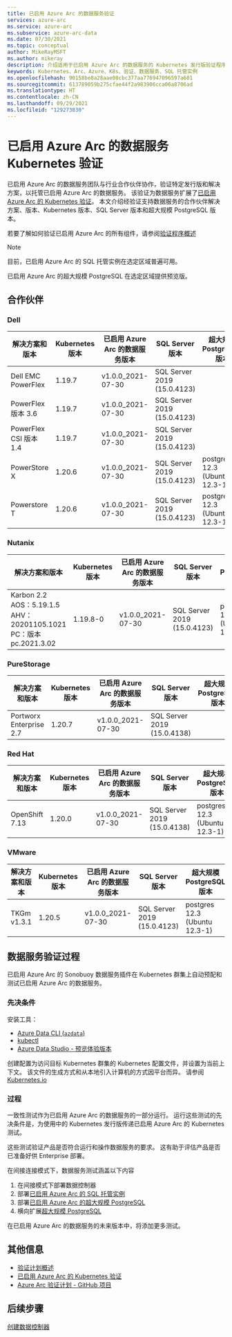 ```yaml
---
title: 已启用 Azure Arc 的数据服务验证
services: azure-arc
ms.service: azure-arc
ms.subservice: azure-arc-data
ms.date: 07/30/2021
ms.topic: conceptual
author: MikeRayMSFT
ms.author: mikeray
description: 介绍适用于已启用 Azure Arc 的数据服务的 Kubernetes 发行版验证程序。
keywords: Kubernetes、Arc、Azure、K8s、验证、数据服务、SQL 托管实例
ms.openlocfilehash: 90158be8a28aae08cbc377aa776947096597a601
ms.sourcegitcommit: 613789059b275cfae44f2a983906cca06a8706ad
ms.translationtype: HT
ms.contentlocale: zh-CN
ms.lasthandoff: 09/29/2021
ms.locfileid: "129273830"
---
```

# <a name="azure-arc-enabled-data-services-kubernetes-validation"></a>已启用 Azure Arc 的数据服务 Kubernetes 验证

已启用 Azure Arc 的数据服务团队与行业合作伙伴协作，验证特定发行版和解决方案，以托管已启用 Azure Arc 的数据服务。 该验证为数据服务扩展了[已启用 Azure Arc 的 Kubernetes 验证](../kubernetes/validation-program.md)。 本文介绍经验证支持数据服务的合作伙伴解决方案、版本、Kubernetes 版本、SQL Server 版本和超大规模 PostgreSQL 版本。 

若要了解如何验证已启用 Azure Arc 的所有组件，请参阅[验证程序概述](../validation-program/overview.md)

> [!NOTE]
> 目前，已启用 Azure Arc 的 SQL 托管实例在选定区域普遍可用。
>
> 已启用 Azure Arc 的超大规模 PostgreSQL 在选定区域提供预览版。

## <a name="partners"></a>合作伙伴

### <a name="dell"></a>Dell

|解决方案和版本 | Kubernetes 版本 | 已启用 Azure Arc 的数据服务版本 | SQL Server 版本 | 超大规模 PostgreSQL 版本
|-----|-----|-----|-----|-----|
| Dell EMC PowerFlex |1.19.7|v1.0.0_2021-07-30|SQL Server 2019 (15.0.4123) | |
| PowerFlex 版本 3.6 |1.19.7|v1.0.0_2021-07-30|SQL Server 2019 (15.0.4123) | |
| PowerFlex CSI 版本 1.4 |1.19.7|v1.0.0_2021-07-30|SQL Server 2019 (15.0.4123) | |
| PowerStore X|1.20.6|v1.0.0_2021-07-30|SQL Server 2019 (15.0.4123) |postgres 12.3 (Ubuntu 12.3-1) |
| Powerstore T|1.20.6|v1.0.0_2021-07-30|SQL Server 2019 (15.0.4123) |postgres 12.3 (Ubuntu 12.3-1)|

### <a name="nutanix"></a>Nutanix

|解决方案和版本 | Kubernetes 版本 | 已启用 Azure Arc 的数据服务版本 | SQL Server 版本 | 超大规模 PostgreSQL 版本
|-----|-----|-----|-----|-----|
| Karbon 2.2<br/>AOS：5.19.1.5<br/>AHV：20201105.1021<br/>PC：版本 pc.2021.3.02<br/> | 1.19.8-0 | v1.0.0_2021-07-30 | SQL Server 2019 (15.0.4123)|postgres 12.3 (Ubuntu 12.3-1)|

### <a name="purestorage"></a>PureStorage

|解决方案和版本 | Kubernetes 版本 | 已启用 Azure Arc 的数据服务版本 | SQL Server 版本 | 超大规模 PostgreSQL 版本
|-----|-----|-----|-----|-----|
| Portworx Enterprise 2.7 | 1.20.7 | v1.0.0_2021-07-30 | SQL Server 2019 (15.0.4138)||

### <a name="red-hat"></a>Red Hat

|解决方案和版本 | Kubernetes 版本 | 已启用 Azure Arc 的数据服务版本 | SQL Server 版本 | 超大规模 PostgreSQL 版本
|-----|-----|-----|-----|-----|
| OpenShift 7.13 | 1.20.0 | v1.0.0_2021-07-30 | SQL Server 2019 (15.0.4138)|postgres 12.3 (Ubuntu 12.3-1)|

### <a name="vmware"></a>VMware

|解决方案和版本 | Kubernetes 版本 | 已启用 Azure Arc 的数据服务版本 | SQL Server 版本 | 超大规模 PostgreSQL 版本
|-----|-----|-----|-----|-----|
| TKGm v1.3.1 | 1.20.5 | v1.0.0_2021-07-30 | SQL Server 2019 (15.0.4123)|postgres 12.3 (Ubuntu 12.3-1)|

## <a name="data-services-validation-process"></a>数据服务验证过程

已启用 Azure Arc 的 Sonobuoy 数据服务插件在 Kubernetes 群集上自动预配和测试已启用 Azure Arc 的数据服务。

### <a name="prerequisites"></a>先决条件

安装工具： 

- [Azure Data CLI (`azdata`)](/sql/azdata/install/deploy-install-azdata)
- [kubectl](https://kubernetes.io/docs/home/)
- [Azure Data Studio - 预览体验版本](https://github.com/microsoft/azuredatastudio)

创建配置为访问目标 Kubernetes 群集的 Kubernetes 配置文件，并设置为当前上下文。 该文件的生成方式和从本地引入计算机的方式因平台而异。 请参阅 [Kubernetes.io](https://kubernetes.io/docs/home/)

### <a name="process"></a>过程

一致性测试作为已启用 Azure Arc 的数据服务的一部分运行。 运行这些测试的先决条件是，为使用中的 Kubernetes 发行版传递已启用 Azure Arc 的 Kubernetes 测试。

这些测试验证产品是否符合运行和操作数据服务的要求。 这有助于评估产品是否已准备好供 Enterprise 部署。

在间接连接模式下，数据服务测试涵盖以下内容

1. 在间接模式下部署数据控制器
2. 部署[已启用 Azure Arc 的 SQL 托管实例](create-sql-managed-instance.md)
3. 部署[已启用 Azure Arc 的超大规模 PostgreSQL](create-postgresql-hyperscale-server-group.md)
4. 横向扩展[超大规模 PostgreSQL ](scale-out-in-postgresql-hyperscale-server-group.md)

在已启用 Azure Arc 的数据服务的未来版本中，将添加更多测试。

## <a name="additional-information"></a>其他信息

- [验证计划概述](../validation-program/overview.md)
- [已启用 Azure Arc 的 Kubernetes 验证](../kubernetes/validation-program.md)
- [Azure Arc 验证计划 - GitHub 项目](https://github.com/Azure/azure-arc-validation/)

## <a name="next-steps"></a>后续步骤

[创建数据控制器](create-data-controller.md)
